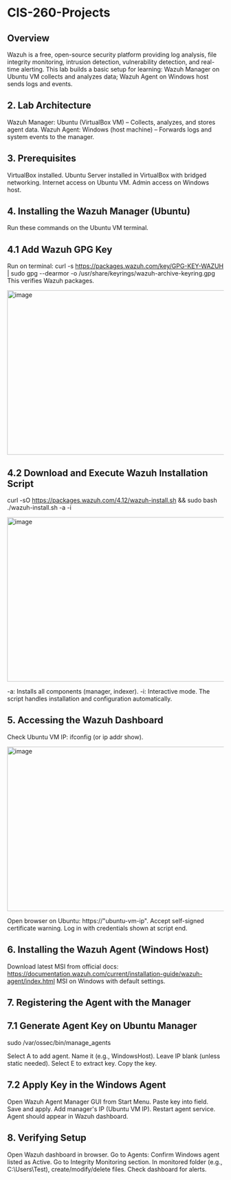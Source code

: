 # CIS-260-Projects

## Overview
Wazuh is a free, open-source security platform providing log analysis, file integrity monitoring, intrusion detection, vulnerability detection, and real-time alerting. This lab builds a basic setup for learning: Wazuh Manager on Ubuntu VM collects and analyzes data; Wazuh Agent on Windows host sends logs and events.

## 2. Lab Architecture

Wazuh Manager: Ubuntu (VirtualBox VM) – Collects, analyzes, and stores agent data.
Wazuh Agent: Windows (host machine) – Forwards logs and system events to the manager.


## 3. Prerequisites

VirtualBox installed.
Ubuntu Server installed in VirtualBox with bridged networking.
Internet access on Ubuntu VM.
Admin access on Windows host.


## 4. Installing the Wazuh Manager (Ubuntu)
Run these commands on the Ubuntu VM terminal.
## 4.1 Add Wazuh GPG Key
Run on terminal: curl -s https://packages.wazuh.com/key/GPG-KEY-WAZUH | sudo gpg --dearmor -o /usr/share/keyrings/wazuh-archive-keyring.gpg
This verifies Wazuh packages.

<img width="598" height="382" alt="image" src="https://github.com/user-attachments/assets/2fa39960-3775-4938-82fc-b9a77ca8e3fa" />

## 4.2 Download and Execute Wazuh Installation Script
curl -sO https://packages.wazuh.com/4.12/wazuh-install.sh && sudo bash ./wazuh-install.sh -a -i

<img width="608" height="382" alt="image" src="https://github.com/user-attachments/assets/4c9edfc6-0467-4d50-9ab9-0e37ba0c7364" />


-a: Installs all components (manager, indexer).
-i: Interactive mode.
The script handles installation and configuration automatically.

## 5. Accessing the Wazuh Dashboard

Check Ubuntu VM IP: ifconfig (or ip addr show).

<img width="608" height="382" alt="image" src="https://github.com/user-attachments/assets/8d919344-d7a9-496e-b20b-6961b304d9a7" />

Open browser on Ubuntu: https://"ubuntu-vm-ip".
Accept self-signed certificate warning.
Log in with credentials shown at script end.

## 6. Installing the Wazuh Agent (Windows Host)

Download latest MSI from official docs: https://documentation.wazuh.com/current/installation-guide/wazuh-agent/index.html MSI on Windows with default settings.

## 7. Registering the Agent with the Manager
## 7.1 Generate Agent Key on Ubuntu Manager
sudo /var/ossec/bin/manage_agents

Select A to add agent.
Name it (e.g., WindowsHost).
Leave IP blank (unless static needed).
Select E to extract key.
Copy the key.

## 7.2 Apply Key in the Windows Agent

Open Wazuh Agent Manager GUI from Start Menu.
Paste key into field.
Save and apply.
Add manager's IP (Ubuntu VM IP).
Restart agent service.
Agent should appear in Wazuh dashboard.


## 8. Verifying Setup

Open Wazuh dashboard in browser.
Go to Agents: Confirm Windows agent listed as Active.
Go to Integrity Monitoring section.
In monitored folder (e.g., C:\Users<your-username>\Test), create/modify/delete files.
Check dashboard for alerts.
